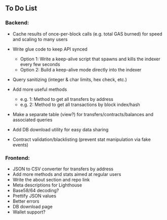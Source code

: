 ## To Do List

### Backend:

* Cache results of once-per-block calls (e.g. total GAS burned) for speed and scaling to many users
* Write glue code to keep API synced
	- Option 1: Write a keep-alive script that spawns and kills the indexer every few seconds
	- Option 2: Build a keep-alive mode directly into the indexer
* Query sanitizing (integer & char limits, hex check, etc.)
* Add more useful methods
	- e.g. 1: Method to get all transfers by address
	- e.g. 2: Method to get all transactions by block index/hash

* Make a separate table (view?) for transfers/contracts/balances and associated queries
* Add DB download utility for easy data sharing
* Contract validation/blacklisting (prevent stat manipulation via fake events)

### Frontend:

* JSON to CSV converter for transfers by address
* Add more methods and stats aimed at regular users
* Write the about section and repo link
* Meta descriptions for Lighthouse
* Base58/64 decoding?
* Prettify JSON values
* Better errors
* DB download page
* Wallet support?
